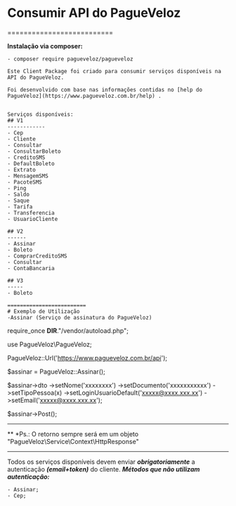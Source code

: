 # Consumir API do PagueVeloz

==========================

**Instalação via composer:**
```
- composer require pagueveloz/pagueveloz

Este Client Package foi criado para consumir serviços disponíveis na API do PagueVeloz.

Foi desenvolvido com base nas informações contidas no [help do PagueVeloz](https://www.pagueveloz.com.br/help) .


Serviços disponíveis:
## V1
------------
- Cep
- Cliente
- Consultar
- ConsultarBoleto
- CreditoSMS
- DefaultBoleto
- Extrato
- MensagemSMS
- PacoteSMS
- Ping
- Saldo
- Saque
- Tarifa
- Transferencia
- UsuarioCliente

## V2
------
- Assinar
- Boleto
- ComprarCreditoSMS
- Consultar
- ContaBancaria

## V3
-----
- Boleto

=========================
# Exemplo de Utilização
-Assinar (Serviço de assinatura do PagueVeloz)
```
require_once __DIR__."/vendor/autoload.php";

use PagueVeloz\PagueVeloz;

PagueVeloz::Url('https://www.pagueveloz.com.br/api');

$assinar = PagueVeloz::Assinar();

$assinar->dto
		->setNome('xxxxxxxx')
		->setDocumento('xxxxxxxxxxx')
		->setTipoPessoa(x)
		->setLoginUsuarioDefault('xxxxx@xxxx.xxx.xx')
		->setEmail('xxxxx@xxxx.xxx.xx');

$assinar->Post();

----
**
 *Ps.: O retorno sempre será em um objeto "PagueVeloz\Service\Context\HttpResponse"

---
Todos os serviços disponíveis devem enviar ***obrigatoriamente*** a autenticação ***(email+token)*** do cliente.
***Métodos que não utilizam autenticação:***
````
- Assinar;
- Cep;
````

